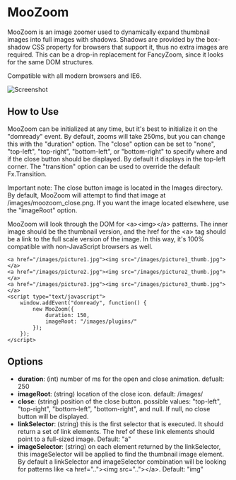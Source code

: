 MooZoom
=========

MooZoom is an image zoomer used to dynamically expand thumbnail images into
full images with shadows.  Shadows are provided by the box-shadow CSS property
for browsers that support it, thus no extra images are required.  This can be a
drop-in replacement for FancyZoom, since it looks for the same DOM structures.

Compatible with all modern browsers and IE6.

![Screenshot](http://luke.ehresman.org/images/screenshots/moozoom_thumb.png)

How to Use
----------

MooZoom can be initialized at any time, but it's best to initialize it on the
"domready" event.  By default, zooms will take 250ms, but you can change this with
the "duration" option.  The "close" option can be set to "none", "top-left",
"top-right", "bottom-left", or "bottom-right" to specify where and if the close
button should be displayed.  By default it displays in the top-left corner.
The "transition" option can be used to override the default Fx.Transition.

Important note: The close button image is located in the Images directory.
By default, MooZoom will attempt to find that image at /images/moozoom_close.png.
If you want the image located elsewhere, use the "imageRoot" option.

MooZoom will look through the DOM for &lt;a&gt;&lt;img&gt;&lt;/a&gt; patterns.
The inner image should be the thumbnail version, and the href for the &lt;a&gt;
tag should be a link to the full scale version of the image.  In this way, it's
100% compatible with non-JavaScript browsers as well.

	<a href="/images/picture1.jpg"><img src="/images/picture1_thumb.jpg"></a>
	<a href="/images/picture2.jpg"><img src="/images/picture2_thumb.jpg"></a>
	<a href="/images/picture3.jpg"><img src="/images/picture3_thumb.jpg"></a>
	<script type="text/javascript">
		window.addEvent("domready", function() {
			new MooZoom({
				duration: 150,
				imageRoot: "/images/plugins/"
			});
		});
	</script>

Options
-------

* **duration**: (int) number of ms for the open and close animation. defualt: 250
* **imageRoot**: (string) location of the close icon.  default: /images/
* **close**: (string) position of the close button.  possible values: "top-left", "top-right", "bottom-left", "bottom-right", and null.  If null, no close button will be displayed.
* **linkSelector**: (string) this is the first selector that is executed. It should return a set of link elements. The href of these link elements should point to a full-sized image. Default: "a"
* **imageSelector**: (string) on each element returned by the linkSelector, this imageSelector will be applied to find the thumbnail image element. By default a linkSelector and imageSelector combination will be looking for patterns like &lt;a href=".."&gt;&lt;img src=".."&gt;&lt;/a&gt;. Default: "img"
